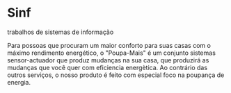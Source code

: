 # Sinf
trabalhos de sistemas de informação

Para possoas que procuram um maior conforto para suas casas com o máximo rendimento energético, o "Poupa-Mais" é um conjunto sistemas sensor-actuador que produz mudanças na sua casa, que produzirá as mudanças que você quer com eficiencia energètica.
Ao contrário das outros serviços, o nosso produto é feito com especial foco na poupança de energia.
